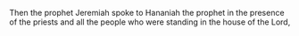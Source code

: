 Then the prophet Jeremiah spoke to Hananiah the prophet in the presence of the priests and all the people who were standing in the house of the Lord,
